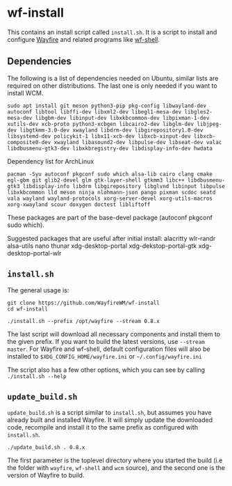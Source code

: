 # wf-install
This contains an install script called `install.sh`. It is a script to install and configure [Wayfire](https://wayfire.org) and related programs like [wf-shell](https://github.com/WayfireWM/wf-shell).

## Dependencies

The following is a list of dependencies needed on Ubuntu, similar lists are required on other distributions. The last one is only needed if you want to install WCM.

`sudo apt install git meson python3-pip pkg-config libwayland-dev autoconf libtool libffi-dev libxml2-dev libegl1-mesa-dev libgles2-mesa-dev libgbm-dev libinput-dev libxkbcommon-dev libpixman-1-dev xutils-dev xcb-proto python3-xcbgen libcairo2-dev libglm-dev libjpeg-dev libgtkmm-3.0-dev xwayland libdrm-dev libgirepository1.0-dev libsystemd-dev policykit-1 libx11-xcb-dev libxcb-xinput-dev libxcb-composite0-dev xwayland libasound2-dev libpulse-dev libseat-dev valac libdbusmenu-gtk3-dev libxkbregistry-dev libdisplay-info-dev hwdata`

Dependency list for ArchLinux

`pacman -Syu autoconf pkgconf sudo which alsa-lib cairo clang cmake egl-gbm git glib2-devel glm gtk-layer-shell gtkmm3 libc++ libdbusmenu-gtk3 libdisplay-info libdrm libgirepository libglvnd libinput libpulse libxkbcommon lld meson ninja nlohmann-json pango pixman scdoc seatd vala wayland wayland-protocols xorg-server-devel xorg-utils-macros xorg-xwayland scour doxygen doctest libliftoff`

These packages are part of the base-devel package (autoconf pkgconf sudo which).

Suggested packages that are useful after initial install:  alacritty wlr-randr alsa-utils nano thunar xdg-desktop-portal xdg-dekstop-portal-gtk xdg-desktop-portal-wlr

## `install.sh`

The general usage is:

```
git clone https://github.com/WayfireWM/wf-install
cd wf-install

./install.sh --prefix /opt/wayfire --stream 0.8.x
```

The last script will download all necessary components and install them to the given prefix.
If you want to build the latest versions, use `--stream master`.
For Wayfire and wf-shell, default configuration files will also be installed to `$XDG_CONFIG_HOME/wayfire.ini` or `~/.config/wayfire.ini`

The script also has a few other options, which you can see by calling `./install.sh --help`

## `update_build.sh`

`update_build.sh` is a script similar to `install.sh`, but assumes you have already built and installed Wayfire.
It will simply update the downloaded code, recompile and install it to the same prefix as configured with `install.sh`.

```
./update_build.sh . 0.8.x
```

The first parameter is the toplevel directory where you started the build (i.e the folder with `wayfire`, `wf-shell` and `wcm` source), and the second one is the version of Wayfire to build.
